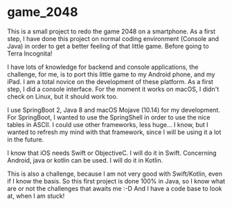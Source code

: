 # game_2048

This is a small project to redo the game 2048 on a smartphone.
As a first step, I have done this project on normal coding environment (Console and Java) in order to get a better feeling of that little game.
Before going to Terra Incognita!

I have lots of knowledge for backend and console applications, the challenge, for me, is to port this little game to my Android phone,
and my iPad.
I am a total novice on the development of these platform.
As a first step, I did a console interface. For the moment it works on macOS, I didn't check on Linux, but it should work too.

I use SpringBoot 2, Java 8 and macOS Mojave (10.14) for my development.
For SpringBoot, I wanted to use the SpringShell in order to use the nice tables in ASCII.
I could use other frameworks, less huge... I know, but I wanted to refresh my mind with that framework, since I will be using it a lot in the future.

I know that iOS needs Swift or ObjectiveC. I will do it in Swift.
Concerning Android, java or kotlin can be used. I will do it in Kotlin.

This is also a challenge, because I am not very good with Swift/Kotlin, even if I know the basis.
So this first project is done 100% in Java, so I know what are or not the challenges that awaits me :-D
And I have a code base to look at, when I am stuck!
